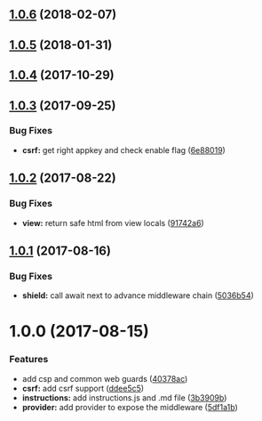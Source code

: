<a name="1.0.6"></a>
## [1.0.6](https://github.com/adonisjs/adonis-shield/compare/v1.0.5...v1.0.6) (2018-02-07)



<a name="1.0.5"></a>
## [1.0.5](https://github.com/adonisjs/adonis-shield/compare/v1.0.4...v1.0.5) (2018-01-31)



<a name="1.0.4"></a>
## [1.0.4](https://github.com/adonisjs/adonis-shield/compare/v1.0.3...v1.0.4) (2017-10-29)



<a name="1.0.3"></a>
## [1.0.3](https://github.com/adonisjs/adonis-shield/compare/v1.0.2...v1.0.3) (2017-09-25)


### Bug Fixes

* **csrf:** get right appkey and check enable flag ([6e88019](https://github.com/adonisjs/adonis-shield/commit/6e88019))



<a name="1.0.2"></a>
## [1.0.2](https://github.com/adonisjs/adonis-shield/compare/v1.0.1...v1.0.2) (2017-08-22)


### Bug Fixes

* **view:** return safe html from view locals ([91742a6](https://github.com/adonisjs/adonis-shield/commit/91742a6))



<a name="1.0.1"></a>
## [1.0.1](https://github.com/adonisjs/adonis-shield/compare/v1.0.0...v1.0.1) (2017-08-16)


### Bug Fixes

* **shield:** call await next to advance middleware chain ([5036b54](https://github.com/adonisjs/adonis-shield/commit/5036b54))



<a name="1.0.0"></a>
# 1.0.0 (2017-08-15)


### Features

* add csp and common web guards ([40378ac](https://github.com/adonisjs/adonis-shield/commit/40378ac))
* **csrf:** add csrf support ([ddee5c5](https://github.com/adonisjs/adonis-shield/commit/ddee5c5))
* **instructions:** add instructions.js and .md file ([3b3909b](https://github.com/adonisjs/adonis-shield/commit/3b3909b))
* **provider:** add provider to expose the middleware ([5df1a1b](https://github.com/adonisjs/adonis-shield/commit/5df1a1b))



